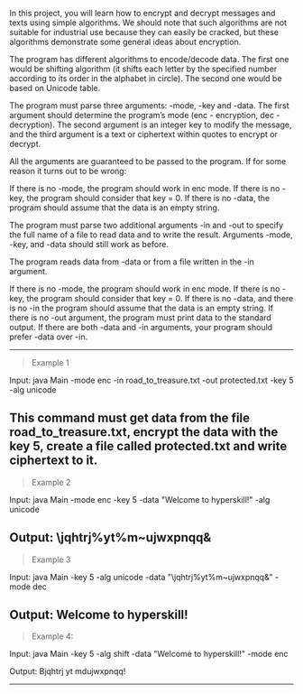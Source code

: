 In this project, you will learn how to encrypt and decrypt messages and texts using simple algorithms. 
We should note that such algorithms are not suitable for industrial use because they can easily be cracked, 
but these algorithms demonstrate some general ideas about encryption.

The program has different algorithms to encode/decode data. 
The first one would be shifting algorithm (it shifts each letter by the specified number according to its order in the alphabet in circle). 
The second one would be based on Unicode table.

The program must parse three arguments: -mode, -key and -data. The first argument should determine the program’s mode 
(enc - encryption, dec - decryption). The second argument is an integer key to modify the message, 
and the third argument is a text or ciphertext within quotes to encrypt or decrypt.

All the arguments are guaranteed to be passed to the program. If for some reason it turns out to be wrong:

If there is no -mode, the program should work in enc mode.
If there is no -key, the program should consider that key = 0.
If there is no -data, the program should assume that the data is an empty string.

The program must parse two additional arguments -in and -out to specify the full name of a file to read data and to write the result.
Arguments -mode, -key, and -data should still work as before.

The program reads data from -data or from a file written in the -in argument.

If there is no -mode, the program should work in enc mode.
If there is no -key, the program should consider that key = 0.
If there is no -data, and there is no -in the program should assume that the data is an empty string.
If there is no -out argument, the program must print data to the standard output.
If there are both -data and -in arguments, your program should prefer -data over -in.

--------------------------------------
> Example 1

Input:
java Main -mode enc -in road_to_treasure.txt -out protected.txt -key 5 -alg unicode

This command must get data from the file road_to_treasure.txt, encrypt the data with the key 5, create a file called protected.txt and write ciphertext to it.
--------------------------------------
> Example 2

Input:
java Main -mode enc -key 5 -data "Welcome to hyperskill!" -alg unicode

Output:
\jqhtrj%yt%m~ujwxpnqq&
--------------------------------------
> Example 3

Input:
java Main -key 5 -alg unicode -data "\jqhtrj%yt%m~ujwxpnqq&" -mode dec

Output:
Welcome to hyperskill!
--------------------------------------
> Example 4:

Input:
java Main -key 5 -alg shift -data "Welcome to hyperskill!" -mode enc

Output:
Bjqhtrj yt mdujwxpnqq!

--------------------------------------
